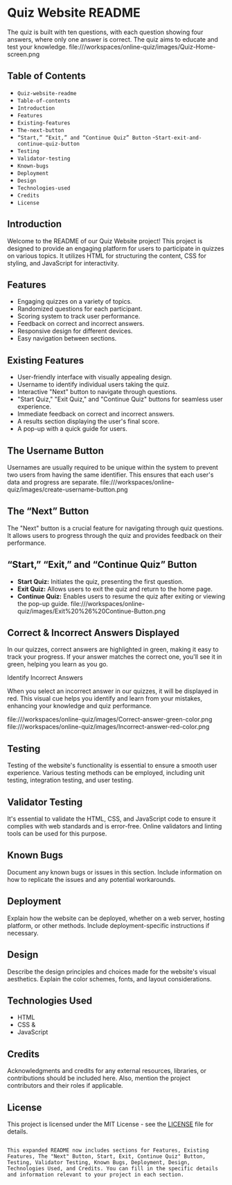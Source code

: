 
# Quiz Website README
The quiz is built with ten questions, with each question showing four answers, where only one answer is correct. The quiz aims to educate and test your knowledge.
file:///workspaces/online-quiz/images/Quiz-Home-screen.png

## Table of Contents
  - `Quiz-website-readme`
  - `Table-of-contents`
  - `Introduction`
  - `Features`
  - `Existing-features`
  - `The-next-button`
  - `“Start,” “Exit,” and “Continue Quiz” Button`
  -`Start-exit-and-continue-quiz-button`
  - `Testing`
  - `Validator-testing`
  - `Known-bugs`
  - `Deployment`
  - `Design`
  - `Technologies-used`
  - `Credits`
  - `License`

## Introduction

Welcome to the README of our Quiz Website project! This project is designed to provide an engaging platform for users to participate in quizzes on various topics. It utilizes HTML for structuring the content, CSS for styling, and JavaScript for interactivity.

## Features

- Engaging quizzes on a variety of topics.
- Randomized questions for each participant.
- Scoring system to track user performance.
- Feedback on correct and incorrect answers.
- Responsive design for different devices.
- Easy navigation between sections.

## Existing Features

- User-friendly interface with visually appealing design.
- Username to identify individual users taking the quiz.
- Interactive "Next" button to navigate through questions.
- "Start Quiz," "Exit Quiz," and "Continue Quiz" buttons for seamless user experience.
- Immediate feedback on correct and incorrect answers.
- A results section displaying the user's final score.
- A pop-up with a quick guide for users.

## The Username Button

Usernames are usually required to be unique within the system to prevent two users from having the same identifier. This ensures that each user's data and progress are separate.
file:///workspaces/online-quiz/images/create-username-button.png

## The “Next” Button

The "Next" button is a crucial feature for navigating through quiz questions. It allows users to progress through the quiz and provides feedback on their performance.

## “Start,” “Exit,” and “Continue Quiz” Button

- **Start Quiz:** Initiates the quiz, presenting the first question.
- **Exit Quiz:** Allows users to exit the quiz and return to the home page.
- **Continue Quiz:** Enables users to resume the quiz after exiting or viewing the pop-up guide.
file:///workspaces/online-quiz/images/Exit%20%26%20Continue-Button.png

## Correct & Incorrect Answers Displayed

In our quizzes, correct answers are highlighted in green, making it easy to track your progress. If your answer matches the correct one, you'll see it in green, helping you learn as you go.

Identify Incorrect Answers

When you select an incorrect answer in our quizzes, it will be displayed in red. This visual cue helps you identify and learn from your mistakes, enhancing your knowledge and quiz performance.

file:///workspaces/online-quiz/images/Correct-answer-green-color.png  file:///workspaces/online-quiz/images/Incorrect-answer-red-color.png



## Testing

Testing of the website's functionality is essential to ensure a smooth user experience. Various testing methods can be employed, including unit testing, integration testing, and user testing.

## Validator Testing

It's essential to validate the HTML, CSS, and JavaScript code to ensure it complies with web standards and is error-free. Online validators and linting tools can be used for this purpose.

## Known Bugs

Document any known bugs or issues in this section. Include information on how to replicate the issues and any potential workarounds.

## Deployment

Explain how the website can be deployed, whether on a web server, hosting platform, or other methods. Include deployment-specific instructions if necessary.

## Design

Describe the design principles and choices made for the website's visual aesthetics. Explain the color schemes, fonts, and layout considerations.

## Technologies Used

- HTML
- CSS & 
- JavaScript 

## Credits

Acknowledgments and credits for any external resources, libraries, or contributions should be included here. Also, mention the project contributors and their roles if applicable.

## License

This project is licensed under the MIT License - see the [LICENSE](LICENSE) file for details.
```

This expanded README now includes sections for Features, Existing Features, The "Next" Button, Start, Exit, Continue Quiz" Button, Testing, Validator Testing, Known Bugs, Deployment, Design, Technologies Used, and Credits. You can fill in the specific details and information relevant to your project in each section.
